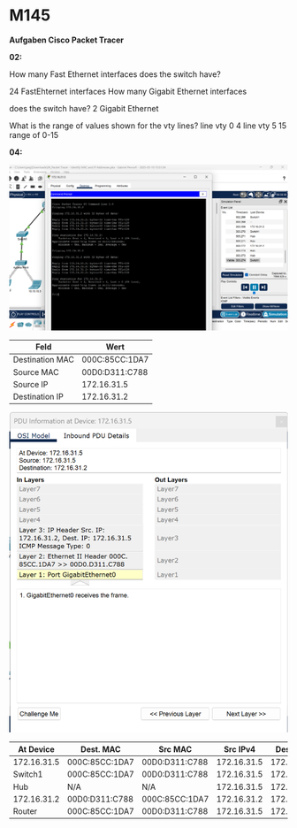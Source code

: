 # M145

**Aufgaben Cisco Packet Tracer**

**02:**

How many Fast Ethernet interfaces does the switch have?

24 FastEhternet interfaces
How many Gigabit Ethernet interfaces 

does the switch have?
2 Gigabit Ethernet

What is the range of values shown for the vty lines?
line vty 0 4
line vty 5 15
range of 0-15


**04:**

![alt text](Bilder/Cisco_Aufgabe4_screenshot1.png)

| Feld              | Wert              |
|-------------------|------------------|
| Destination MAC  | 000C:85CC:1DA7   |
| Source MAC       | 00D0:D311:C788   |
| Source IP        | 172.16.31.5      |
| Destination IP   | 172.16.31.2      |


![alt text](Bilder/Cisco_Aufgabe4_screenshot2.png)

| At Device     | Dest. MAC       | Src MAC        | Src IPv4     | Dest IPv4    |
|--------------|----------------|---------------|-------------|-------------|
| 172.16.31.5  | 000C:85CC:1DA7  | 00D0:D311:C788 | 172.16.31.5 | 172.16.31.2 |
| Switch1      | 000C:85CC:1DA7  | 00D0:D311:C788 | 172.16.31.5 | 172.16.31.2 |
| Hub          | N/A             | N/A            | 172.16.31.5 | 172.16.31.2 |
| 172.16.31.2  | 00D0:D311:C788  | 000C:85CC:1DA7 | 172.16.31.2 | 172.16.31.5 |
| Router       | 000C:85CC:1DA7  | 00D0:D311:C788 | 172.16.31.5 | 172.16.31.2 |